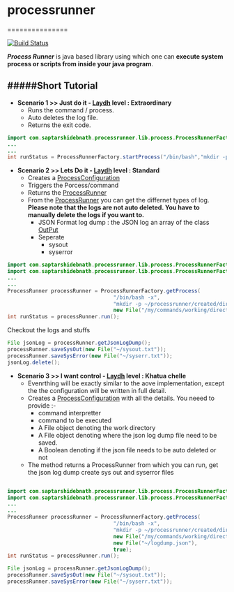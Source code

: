# processrunner
===============

[![Build Status](https://travis-ci.org/saptarshidebnath/processrunner.svg?branch=master)](https://travis-ci.org/saptarshidebnath/processrunner)

***Process Runner*** is java based library using which one can **execute system process or scripts from inside your java program**.

#####Short Tutorial
----

* **Scenario 1 >> Just do it - [Laydh](https://www.youtube.com/watch?v=XlsIq4V_cNI "What is Laydh") level : Extraordinary**
  * Runs the command / process.
  * Auto deletes the log file. 
  * Returns the exit code.

```java
import com.saptarshidebnath.processrunner.lib.process.ProcessRunnerFactory;
...
...
int runStatus = ProcessRunnerFactory.startProcess("/bin/bash","mkdir -p ~/processrunner/created/directory");
````

* **Scenario 2 >> Lets Do it - [Laydh](https://www.youtube.com/watch?v=XlsIq4V_cNI "What is Laydh") level : Standard**
  * Creates a [ProcessConfiguration](./src/main/java/com/saptarshidebnath/processrunner/lib/process/ProcessConfiguration.java) 
  * Triggers the Porcess/command
  * Returns the [ProcessRunner](./src/main/java/com/saptarshidebnath/processrunner/lib/process/ProcessRunner.java)
  * From the [ProcessRunner](./src/main/java/com/saptarshidebnath/processrunner/lib/process/ProcessRunner.java) you can get the differnet types of log. **Please note that the logs are not auto deleted. You have to manually delete the logs if you want to.**
    * JSON Format log dump : the JSON log an array of the class [OutPut](./src/main/java/com/saptarshidebnath/processrunner/lib/output/Output.java)
    * Seperate
      * sysout
      * syserror


```java
import com.saptarshidebnath.processrunner.lib.process.ProcessRunnerFactory;
import com.saptarshidebnath.processrunner.lib.process.ProcessRunnerFactory;
...
...
ProcessRunner processRunner = ProcessRunnerFactory.getProcess(
                                  "/bin/bash -x",
                                  "mkdir -p ~/processrunner/created/directory", 
                                  new File("/my/commands/working/directory));
int runStatus = processRunner.run();
```
Checkout the logs and stuffs
```java
File jsonLog = processRunner.getJsonLogDump();
processRunner.saveSysOut(new File("~/sysout.txt"));
processRunner.saveSysError(new File("~/syserr.txt"));
jsonLog.delete();
````

* **Scenario 3 >> I want control - [Laydh](https://www.youtube.com/watch?v=XlsIq4V_cNI "What is Laydh") level : Khatua chelle**
  * Evenrthing will be exactly similar to the aove implementation, except the the configuration will be written in full detail.
  * Creates a [ProcessConfiguration](./src/main/java/com/saptarshidebnath/processrunner/lib/process/ProcessConfiguration.java) with all the details. You neeed to provide :-
    * command interpretter
    * command to be executed
    * A File object denoting the work directory
    * A File object denoting where the json log dump file need to be saved.
    * A Boolean denoting if the json file needs to be auto deleted or not
  * The method returns a ProcessRunner from which you can run, get the json log dump create sys out and syserror files
  
```java

import com.saptarshidebnath.processrunner.lib.process.ProcessRunnerFactory;
import com.saptarshidebnath.processrunner.lib.process.ProcessRunnerFactory;
...
...
ProcessRunner processRunner = ProcessRunnerFactory.getProcess(
                                  "/bin/bash -x",
                                  "mkdir -p ~/processrunner/created/directory", 
                                  new File("/my/commands/working/directory),
                                  new File("~/logdump.json"),
                                  true);
int runStatus = processRunner.run();

File jsonLog = processRunner.getJsonLogDump();
processRunner.saveSysOut(new File("~/sysout.txt"));
processRunner.saveSysError(new File("~/syserr.txt"));
```
